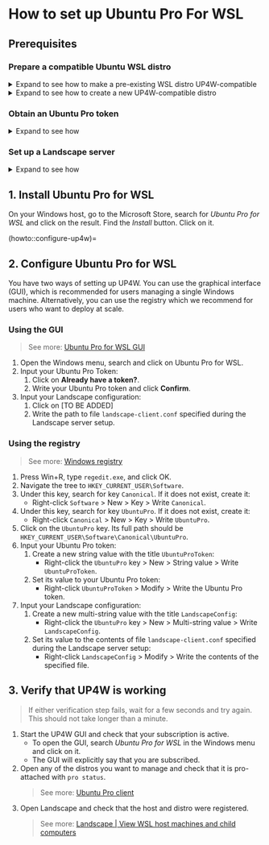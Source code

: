 # How to set up Ubuntu Pro For WSL

## Prerequisites
### Prepare a compatible Ubuntu WSL distro

<details><summary> Expand to see how to make a pre-existing WSL distro UP4W-compatible </summary>

> Note: You can make more than one distro compatible, and UP4W will manage all of them.
1.	Check the version of your distro with `cat /etc/os-release`.
	- If the `NAME` is not `Ubuntu`, the distro cannot be made compatible. You'll need to create a new one.
	- If the `VERSION_ID` is not `24.04`, the distro cannot be made compatible. You'll need to create a new one.
	<!-- Once Noble is released, there will also be the option to upgrade the distro -->

2.	Check if package `wsl-pro-service` is installed by running this command in your distro:
	```bash
	pkg -s wsl-pro-service | grep Status
	```

	- If the output says `Status: install ok installed`: Congratulations, your WSL instance is already compatible with UP4W.
	- Otherwise: Install it by running: `sudo apt update && sudo apt install -y wsl-pro-service`
</details>

<details><summary> Expand to see how to create a new UP4W-compatible distro </summary>

1.	Verify that you have WSL installed: In your Windows terminal, run `wsl --version` and see that there is no error. Otherwise, install it with `wsl --install`.
2.	Ensure that you don't have an _Ubuntu (Preview)_ distro registered by running `wsl --list --quiet` on your Windows terminal.
	- If the output contains _Ubuntu-Preview_, you already have an instance of Ubuntu (Preview).
		- You can make it compatible with UP4W
 		- You can remove it and continue installing a new instance.
			- To **irreversibly** remove the distro, run: `wsl --unregister Ubuntu-Preview`.
3.	Ensure that you have the latest _Ubuntu (Preview)_ app installed:
On your Windows host, go to the Microsoft Store, search for _Ubuntu (Preview)_, click on the result and look at the options:
	- If you see a button `Install`, click it.
	- If you see a button `Update`, click it.

	On the same Microsoft Store page, there should be an `Open` button. Click it. _Ubuntu (Preview)_ will start and guide you through the installation steps.
</details>


### Obtain an Ubuntu Pro token

<details><summary> Expand to see how </summary>

Get the Ubuntu Pro token associated with your subscription (it's free for up to 5 machines).
> See more: [Ubuntu Pro dashboard](https://ubuntu.com/pro)

</details>

### Set up a Landscape server

<details><summary> Expand to see how </summary>

1. Set up an Ubuntu WSL to act as the server:
	> Note: you can skip step 1 if you already have a Landscape Beta server running.

	> Note: The usual setup calls for the Landscape server to run on another machine (a server). For demonstration purposes, we explain how to set up a Landscape server in one of your WSL distros.

   1. Install a new Ubuntu WSL distro
	```shell
	wsl --install Ubuntu-22.04
   	```
   2. Find out the Windows host IP: In the WSL distro named _Ubuntu-22.04_, run:
      ```bash
	  wslinfo --networking-mode
	  ```
        - If it says `mirrored`, the relevant IP is `127.0.0.1`. Take note of this address.
        - Otherwise, open file `/etc/resolv.conf` in the WSL instance named _Ubuntu-22.04_. Find the line starting with `nameserver` followed by an IP address.
           - If the IP address does not start with `127`, take note of this address.
           - Otherwise, run the command `ip route | grep ^default` and take note of the IP address that is printed.
   3. Set up a Landscape Beta server. 
      1. Start a shell in your _Ubuntu-22.04_ distro.
      2. Install the Landscape (beta) following the steps in the Landscape Quickstart deployment with the following considerations:
         - Make sure you install the beta version.
         - Your FQDN is the address you took note of in the previous step.
   		> See more: [Landscape | Quickstart deployment](https://ubuntu.com/landscape/docs/quickstart-deployment)
   4. Take note of the following addresses:
      	- Hostagent API endpoint: `${WINDOWS_HOST_IP}:6554`
      	- Message API endpoint: `${WINDOWS_HOST_IP}/message-system`
      	- Ping API endpoint: `${WINDOWS_HOST_IP}/ping`
   5. Open a `Ubuntu-22.04` terminal and keep it open during the rest of the guide.
      	- This ensures this distro keeps running in the background. See more: [Microsoft's FAQ](https://learn.microsoft.com/en-us/windows/wsl/faq#can-i-use-wsl-for-production-scenarios--).
2. Store the following file somewhere in your Windows system. Name it `landscape-client.conf`. Replace the variables in the file with the relevant values for your server.
	```ini
	[host]
	url = ${HOSTAGENT_API_ENDPOINT}

	[client]
	url = ${MESSAGE_API_ENDPOINT}
	ping_url = ${PING_API_ENDPOINT}
	account_name = standalone
	```
	> See more: [UP4W Landscape config reference](ref::landscape-config).

</details>

## 1. Install Ubuntu Pro for WSL
On your Windows host, go to the Microsoft Store, search for _Ubuntu Pro for WSL_ and click on the result. Find the _Install_ button. Click on it.

(howto::configure-up4w)=

## 2. Configure Ubuntu Pro for WSL
You have two ways of setting up UP4W. You can use the graphical interface (GUI), which is recommended for users managing a single Windows machine. Alternatively, you can use the registry which we recommend for users who want to deploy at scale.

### Using the GUI
> See more: [Ubuntu Pro for WSL GUI](ref::up4w-gui)
1. Open the Windows menu, search and click on Ubuntu Pro for WSL.
2. Input your Ubuntu Pro Token:
	1. Click on **Already have a token?**.
	2. Write your Ubuntu Pro token and click **Confirm**.
3. Input your Landscape configuration:
	1. Click on [TO BE ADDED] <!--TODO: Landscape data input GUI is not implemented yet-->
	2. Write the path to file `landscape-client.conf` specified during the Landscape server setup.

### Using the registry
> See more: [Windows registry](windows-registry)
1. Press Win+R, type `regedit.exe`, and click OK.
2. Navigate the tree to `HKEY_CURRENT_USER\Software`.
3. Under this key, search for key `Canonical`. If it does not exist, create it:
	- Right-click `Software` > New > Key > Write `Canonical`.
4. Under this key, search for key `UbuntuPro`. If it does not exist, create it:
	- Right-click `Canonical` > New > Key > Write `UbuntuPro`.
5. Click on the `UbuntuPro` key. Its full path should be `HKEY_CURRENT_USER\Software\Canonical\UbuntuPro`.
6. Input your Ubuntu Pro token:
	1. Create a new string value with the title `UbuntuProToken`:
		- Right-click the `UbuntuPro` key > New > String value > Write `UbuntuProToken`.
	2. Set its value to your Ubuntu Pro token:
		- Right-click `UbuntuProToken` > Modify > Write the Ubuntu Pro token.
7. Input your Landscape configuration:
	1. Create a new multi-string value with the title `LandscapeConfig`:
		- Right-click the `UbuntuPro` key > New > Multi-string value > Write `LandscapeConfig`.
	2. Set its value to the contents of file `landscape-client.conf` specified during the Landscape server setup:
		- Right-click `LandscapeConfig` > Modify > Write the contents of the specified file.

## 3. Verify that UP4W is working
> If either verification step fails, wait for a few seconds and try again. This should not take longer than a minute.
1. Start the UP4W GUI and check that your subscription is active.
   - To open the GUI, search _Ubuntu Pro for WSL_ in the Windows menu and click on it.
   - The GUI will explicitly say that you are subscribed.
2. Open any of the distros you want to manage and check that it is pro-attached with `pro status`.
	> See more: [Ubuntu Pro client](ref::ubuntu-pro-client)
1. Open Landscape and check that the host and distro were registered.
	> See more: [Landscape | View WSL host machines and child computers](https://ubuntu.com/landscape/docs/perform-common-tasks-with-wsl-in-landscape/#heading--view-wsl-host-machines-and-child-computers)
